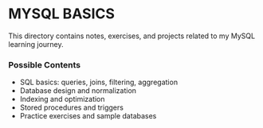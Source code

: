 # MYSQL BASICS

This directory contains notes, exercises, and projects related to my MySQL learning journey.

### Possible Contents
- SQL basics: queries, joins, filtering, aggregation
- Database design and normalization
- Indexing and optimization
- Stored procedures and triggers
- Practice exercises and sample databases

